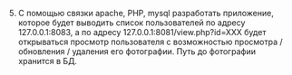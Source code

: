 5. С помощью связки apache, PHP, mysql разработать приложение, которое будет выводить список пользователей по адресу 127.0.0.1:8083, а по адресу 127.0.0.1:8081/view.php?id=XXX будет открываться просмотр пользователя с возможностью просмотра / обновления / удаления его фотографии. Путь до фотографии хранится в БД.
